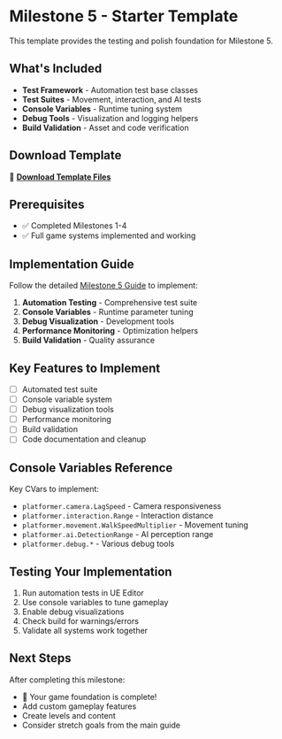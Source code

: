 # Milestone 5 - Starter Template

This template provides the testing and polish foundation for Milestone 5.

## What's Included

- **Test Framework** - Automation test base classes
- **Test Suites** - Movement, interaction, and AI tests
- **Console Variables** - Runtime tuning system
- **Debug Tools** - Visualization and logging helpers
- **Build Validation** - Asset and code verification

## Download Template

📁 **[Download Template Files](https://github.com/your-repo/templates/milestone-5-starter)**

## Prerequisites

- ✅ Completed Milestones 1-4
- ✅ Full game systems implemented and working

## Implementation Guide

Follow the detailed [Milestone 5 Guide](/guide/milestone-5-detailed) to implement:

1. **Automation Testing** - Comprehensive test suite
2. **Console Variables** - Runtime parameter tuning
3. **Debug Visualization** - Development tools
4. **Performance Monitoring** - Optimization helpers
5. **Build Validation** - Quality assurance

## Key Features to Implement

- [ ] Automated test suite
- [ ] Console variable system
- [ ] Debug visualization tools
- [ ] Performance monitoring
- [ ] Build validation
- [ ] Code documentation and cleanup

## Console Variables Reference

Key CVars to implement:

- `platformer.camera.LagSpeed` - Camera responsiveness
- `platformer.interaction.Range` - Interaction distance
- `platformer.movement.WalkSpeedMultiplier` - Movement tuning
- `platformer.ai.DetectionRange` - AI perception range
- `platformer.debug.*` - Various debug tools

## Testing Your Implementation

1. Run automation tests in UE Editor
2. Use console variables to tune gameplay
3. Enable debug visualizations
4. Check build for warnings/errors
5. Validate all systems work together

## Next Steps

After completing this milestone:

- 🎉 Your game foundation is complete!
- Add custom gameplay features
- Create levels and content
- Consider stretch goals from the main guide
